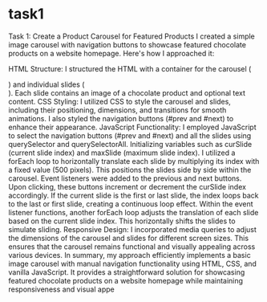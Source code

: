 # task1
Task 1: Create a Product Carousel for Featured Products
I created a simple image carousel with navigation buttons to showcase featured chocolate products on a website homepage. Here's how I approached it:

HTML Structure: I structured the HTML with a container for the carousel (<div class="carousel">) and individual slides (<div class="slide">). Each slide contains an image of a chocolate product and optional text content.
CSS Styling: I utilized CSS to style the carousel and slides, including their positioning, dimensions, and transitions for smooth animations. I also styled the navigation buttons (#prev and #next) to enhance their appearance.
JavaScript Functionality:
I employed JavaScript to select the navigation buttons (#prev and #next) and all the slides using querySelector and querySelectorAll.
Initializing variables such as curSlide (current slide index) and maxSlide (maximum slide index).
I utilized a forEach loop to horizontally translate each slide by multiplying its index with a fixed value (500 pixels). This positions the slides side by side within the carousel.
Event listeners were added to the previous and next buttons. Upon clicking, these buttons increment or decrement the curSlide index accordingly. If the current slide is the first or last slide, the index loops back to the last or first slide, creating a continuous loop effect.
Within the event listener functions, another forEach loop adjusts the translation of each slide based on the current slide index. This horizontally shifts the slides to simulate sliding.
Responsive Design: I incorporated media queries to adjust the dimensions of the carousel and slides for different screen sizes. This ensures that the carousel remains functional and visually appealing across various devices.
In summary, my approach efficiently implements a basic image carousel with manual navigation functionality using HTML, CSS, and vanilla JavaScript. It provides a straightforward solution for showcasing featured chocolate products on a website homepage while maintaining responsiveness and visual appe
